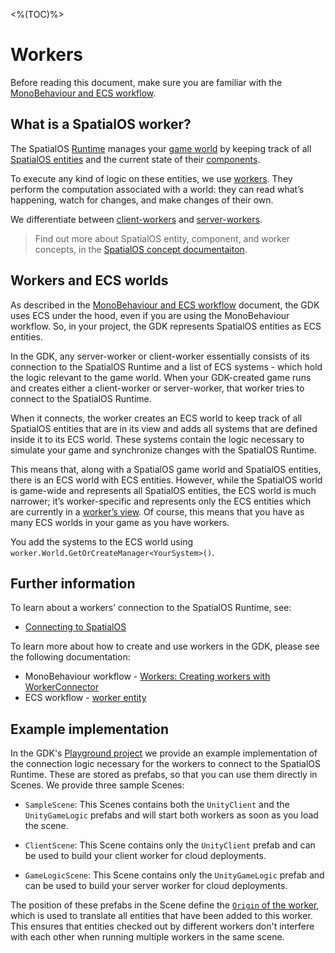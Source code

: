 [//]: # (Doc of docs reference 15)
<%(TOC)%>
# Workers

Before reading this document, make sure you are familiar with the [MonoBehaviour and  ECS workflow]({{urlRoot}}/content/intro-workflows-spatialos-entities).

## What is a SpatialOS worker?

The SpatialOS [Runtime]({{urlRoot}}/content/glossary.md#spatialos-runtime) manages your [game world]({{urlRoot}}/content/glossary#world) by keeping track of all [SpatialOS entities]({{urlRoot}}/content/glossary#spatialos-entity) and the current state of their [components]({{urlRoot}}/content/glossary#spatialos-component).

To execute any kind of logic on these entities, we use [workers]({{urlRoot}}/content/glossary#worker).
They perform the computation associated with a world: they can read what’s happening, watch for changes, and make changes of their own.

We differentiate between [client-workers]({{urlRoot}}/content/glossary#client-worker) and [server-workers]({{urlRoot}}/content/glossary#server-worker).

>Find out more about SpatialOS entity, component, and worker concepts, in the [SpatialOS concept documentaiton](https://docs.improbable.io/reference/latest/shared/concepts/spatialos).

## Workers and ECS worlds

As described in the [MonoBehaviour and  ECS workflow]({{urlRoot}}/content/intro-workflows-spatialos-entities) document, the GDK uses ECS under the hood, even if you are using the MonoBehaviour workflow. So, in your project, the GDK represents SpatialOS entities as ECS entities.

In the GDK, any server-worker or client-worker essentially consists of its connection to the SpatialOS Runtime and a list of ECS systems - which hold the logic relevant to the game world. When your GDK-created game runs and creates either a client-worker or server-worker, that worker tries to connect to the SpatialOS Runtime.

When it connects, the worker creates an ECS world to keep track of all SpatialOS entities that are in its view and adds all systems that are defined inside it to its ECS world. These systems contain the logic necessary to simulate your game and synchronize changes with the SpatialOS Runtime.

This means that, along with a SpatialOS game world and SpatialOS entities, there is an ECS world with ECS entities. However, while the SpatialOS world is game-wide and represents all SpatialOS entities, the ECS world is much narrower; it’s worker-specific and represents only the ECS entities which are currently in a [worker’s view]({{urlRoot}}/content/glossary#worker-s-view).   Of course, this means that you have as many ECS worlds in your game as you have workers.

You add the systems to the ECS world using `worker.World.GetOrCreateManager<YourSystem>()`.


## Further information

To learn about a workers’ connection to the SpatialOS Runtime, see:

  * [Connecting to SpatialOS]({{urlRoot}}/content/connecting-to-spatialos)

To learn more about how to create and use workers in the GDK, please see the following documentation:

  * MonoBehaviour workflow - [Workers: Creating workers with WorkerConnector]({{urlRoot}}/content/gameobject/creating-workers-with-workerconnector)
  * ECS workflow - [worker entity]({{urlRoot}}/content/workers/worker-entity)

## Example implementation

In the GDK's [Playground project](https://github.com/spatialos/gdk-for-unity/tree/master/workers/unity/Assets/Playground) we provide an example implementation of the connection logic necessary for the workers to connect to the SpatialOS Runtime. These are stored as prefabs, so that you can use them directly in Scenes. We provide three sample Scenes:

* `SampleScene`: This Scenes contains both the `UnityClient` and the `UnityGameLogic` prefabs and will start both workers as soon as you load the scene.

* `ClientScene`: This Scene contains only the `UnityClient` prefab and can be used to build your client worker for cloud deployments.

* `GameLogicScene`: This Scene contains only the `UnityGameLogic` prefab and can be used to build your server worker for cloud deployments.

The position of these prefabs in the Scene define the [`Origin` of the worker]({{urlRoot}}/content/glossary#worker-origin), which is used to translate all entities that have been added to this worker. This ensures that entities checked out by different workers don't interfere with each other when running multiple workers in the same scene.
